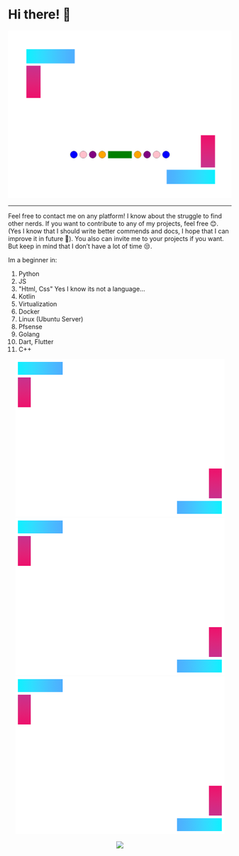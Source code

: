 # Hi there! 👋

<div align="center">
       <img src="https://github.com/tim2zg/tim2zg/raw/main/a_mini.png"/>
</div>

---

Feel free to contact me on any platform! I know about the struggle to find other nerds. If you want to contribute to any of my projects, feel free 😊. (Yes I know that I should write better commends and docs, I hope that I can improve it in future 🤔). You also can invite me to your projects if you want. But keep in mind that I don’t have a lot of time 😒. 


Im a beginner in:
1. Python
2. JS
3. "Html, Css" Yes I know its not a language...
4. Kotlin
5. Virtualization
6. Docker 
7. Linux (Ubuntu Server)
8. Pfsense
9. Golang
10. Dart, Flutter
11. C++


<div align="center">
       <img src="https://github.com/tim2zg/tim2zg/raw/main/mini_with_text.png"/>
       <img src="https://github.com/tim2zg/tim2zg/raw/main/mini_with_text_tow.png"/>
       <img src="https://github.com/tim2zg/tim2zg/raw/main/mini_with_text_three.png"/>
</div>

<p align="center">
  <img src="http://github-readme-streak-stats.herokuapp.com?user=tim2zg&theme=dark&hide_border=true&date_format=M%20j%5B%2C%20Y%5D">
</p>
